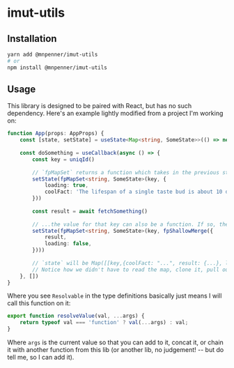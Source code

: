 # imut-utils

## Installation

```sh
yarn add @mnpenner/imut-utils
# or
npm install @mnpenner/imut-utils
```

## Usage

This library is designed to be paired with React, but has no such dependency. Here's an example lightly modified from a project I'm working on:

```ts
function App(props: AppProps) {
    const [state, setState] = useState<Map<string, SomeState>>(() => new Map)
    
    const doSomething = useCallback(async () => {
        const key = uniqId()
        
        // `fpMapSet` returns a function which takes in the previous state, clones it and sets the given key to the given value.
        setState(fpMapSet<string, SomeState>(key, {
            loading: true,
            coolFact: 'The lifespan of a single taste bud is about 10 days.',
        }))
        
        const result = await fetchSomething()
        
        // ...the value for that key can also be a function. If so, the function will be called with the current value for that key. Here, we chain that together with `fpShallowMerge` which again returns a function expecting the previous state and merges in the given state.
        setState(fpMapSet<string, SomeState>(key, fpShallowMerge({
            result,
            loading: false,
        })))
        
        // `state` will be Map([[key,{coolFact: "...", result: {...}, loading: false}]])
        // Notice how we didn't have to read the map, clone it, pull out the current key and spread it into the new object. The deeper your objects get, the more typing you save because all the functions can be chained together.
    }, [])
}
```

Where you see `Resolvable` in the type definitions basically just means I will call this function on it:

```js
export function resolveValue(val, ...args) {
    return typeof val === 'function' ? val(...args) : val;
}
```

Where `args` is the current value so that you can add to it, concat it, or chain it with another function from this lib (or another lib, no judgement! -- but do tell me, so I can add it).
